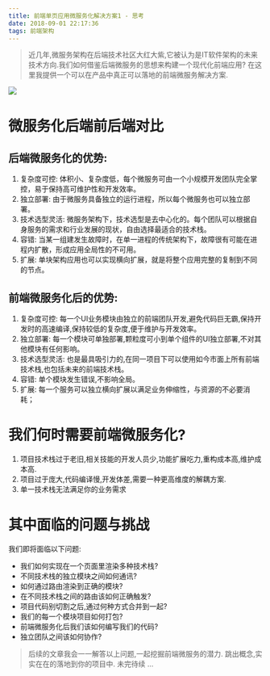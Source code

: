 ```yaml
---
title: 前端单页应用微服务化解决方案1 - 思考 
date: 2018-09-01 22:17:36
tags: 前端架构
---
```

> 近几年,微服务架构在后端技术社区大红大紫,它被认为是IT软件架构的未来技术方向.我们如何借鉴后端微服务的思想来构建一个现代化前端应用?
在这里我提供一个可以在产品中真正可以落地的前端微服务解决方案.

![](https://user-gold-cdn.xitu.io/2017/12/27/16098869b848027e?imageView2/0/w/1280/h/960/format/webp/ignore-error/1)
# 微服务化后端前后端对比

## 后端微服务化的优势:

1. 复杂度可控: 体积小、复杂度低，每个微服务可由一个小规模开发团队完全掌控，易于保持高可维护性和开发效率。
2. 独立部署: 由于微服务具备独立的运行进程，所以每个微服务也可以独立部署。
3. 技术选型灵活: 微服务架构下，技术选型是去中心化的。每个团队可以根据自身服务的需求和行业发展的现状，自由选择最适合的技术栈。
4. 容错: 当某一组建发生故障时，在单一进程的传统架构下，故障很有可能在进程内扩散，形成应用全局性的不可用。
5. 扩展: 单块架构应用也可以实现横向扩展，就是将整个应用完整的复制到不同的节点。

## 前端微服务化后的优势:

1. 复杂度可控: 每一个UI业务模块由独立的前端团队开发,避免代码巨无霸,保持开发时的高速编译,保持较低的复杂度,便于维护与开发效率。
2. 独立部署: 每一个模块可单独部署,颗粒度可小到单个组件的UI独立部署,不对其他模块有任何影响。
3. 技术选型灵活: 也是最具吸引力的,在同一项目下可以使用如今市面上所有前端技术栈,也包括未来的前端技术栈。
4. 容错: 单个模块发生错误,不影响全局。
5. 扩展: 每一个服务可以独立横向扩展以满足业务伸缩性，与资源的不必要消耗；

# 我们何时需要前端微服务化?

1. 项目技术栈过于老旧,相关技能的开发人员少,功能扩展吃力,重构成本高,维护成本高.
2. 项目过于庞大,代码编译慢,开发体差,需要一种更高维度的解耦方案.
3. 单一技术栈无法满足你的业务需求

# 其中面临的问题与挑战

我们即将面临以下问题:

* 我们如何实现在一个页面里渲染多种技术栈?
* 不同技术栈的独立模块之间如何通讯?
* 如何通过路由渲染到正确的模块?
* 在不同技术栈之间的路由该如何正确触发?
* 项目代码别切割之后,通过何种方式合并到一起?
* 我们的每一个模块项目如何打包?
* 前端微服务化后我们该如何编写我们的代码?
* 独立团队之间该如何协作?

> 后续的文章我会一一解答以上问题,一起挖掘前端微服务的潜力.
跳出概念,实实在在的落地到你的项目中.
未完待续 ...

